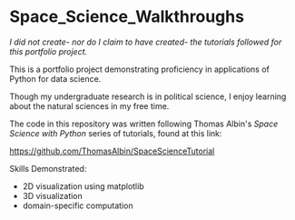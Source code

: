 # Space_Science_Walkthroughs
*I did not create- nor do I claim to have created- the tutorials followed for*
*this portfolio project.*

This is a portfolio project demonstrating proficiency in applications of Python
for data science.

Though my undergraduate research is in political science, I enjoy learning about
the natural sciences in my free time.

The code in this repository was written following Thomas Albin's *Space Science*
*with Python* series of tutorials, found at this link:

https://github.com/ThomasAlbin/SpaceScienceTutorial

Skills Demonstrated:
* 2D visualization using matplotlib
* 3D visualization
* domain-specific computation
